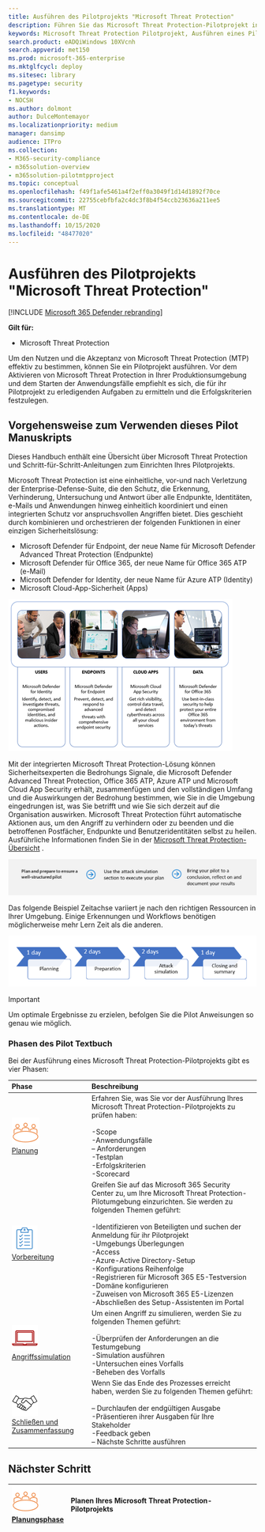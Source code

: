 ```yaml
---
title: Ausführen des Pilotprojekts "Microsoft Threat Protection"
description: Führen Sie das Microsoft Threat Protection-Pilotprojekt in Production aus, um die Vorteile und die Akzeptanz von Microsoft Threat Protection (MTP) effektiv zu ermitteln.
keywords: Microsoft Threat Protection Pilotprojekt, Ausführen eines Pilotprojekts für Microsoft Threat Protection, bewerten von Microsoft Threat Protection in der Produktion, Microsoft Threat Protection-Pilotprojekt, Cyber Security, Advanced persistent Threat, Enterprise Security, Devices, Device, Identity, users, Data, Applications, Incidents, Automated Investigation and Remediation, Advanced Hunting
search.product: eADQiWindows 10XVcnh
search.appverid: met150
ms.prod: microsoft-365-enterprise
ms.mktglfcycl: deploy
ms.sitesec: library
ms.pagetype: security
f1.keywords:
- NOCSH
ms.author: dolmont
author: DulceMontemayor
ms.localizationpriority: medium
manager: dansimp
audience: ITPro
ms.collection:
- M365-security-compliance
- m365solution-overview
- m365solution-pilotmtpproject
ms.topic: conceptual
ms.openlocfilehash: f49f1afe5461a4f2eff0a3049f1d14d1892f70ce
ms.sourcegitcommit: 22755cebfbfa2c4dc3f8b4f54ccb23636a211ee5
ms.translationtype: MT
ms.contentlocale: de-DE
ms.lasthandoff: 10/15/2020
ms.locfileid: "48477020"
---
```

# <a name="run-your-pilot-microsoft-threat-protection-project"></a>Ausführen des Pilotprojekts "Microsoft Threat Protection" 

[!INCLUDE [Microsoft 365 Defender rebranding](../includes/microsoft-defender.md)]


**Gilt für:**
- Microsoft Threat Protection

Um den Nutzen und die Akzeptanz von Microsoft Threat Protection (MTP) effektiv zu bestimmen, können Sie ein Pilotprojekt ausführen. Vor dem Aktivieren von Microsoft Threat Protection in Ihrer Produktionsumgebung und dem Starten der Anwendungsfälle empfiehlt es sich, die für ihr Pilotprojekt zu erledigenden Aufgaben zu ermitteln und die Erfolgskriterien festzulegen. 


## <a name="how-to-use-this-pilot-playbook"></a>Vorgehensweise zum Verwenden dieses Pilot Manuskripts

Dieses Handbuch enthält eine Übersicht über Microsoft Threat Protection und Schritt-für-Schritt-Anleitungen zum Einrichten Ihres Pilotprojekts. 

Microsoft Threat Protection ist eine einheitliche, vor-und nach Verletzung der Enterprise-Defense-Suite, die den Schutz, die Erkennung, Verhinderung, Untersuchung und Antwort über alle Endpunkte, Identitäten, e-Mails und Anwendungen hinweg einheitlich koordiniert und einen integrierten Schutz vor anspruchsvollen Angriffen bietet. Dies geschieht durch kombinieren und orchestrieren der folgenden Funktionen in einer einzigen Sicherheitslösung:
  - Microsoft Defender für Endpoint, der neue Name für Microsoft Defender Advanced Threat Protection (Endpunkte)
  - Microsoft Defender für Office 365, der neue Name für Office 365 ATP (e-Mail) 
  - Microsoft Defender for Identity, der neue Name für Azure ATP (Identity) 
  - Microsoft Cloud-App-Sicherheit (Apps)

![Image of_Microsoft Threat Protection-Lösung für Benutzer, Azure Advanced Threat Protection, für Endpoint Microsoft Defender Advanced Threat Protection, für Cloud-apps, Microsoft Cloud App Security und für Daten, Office 365 Advanced Threat Protection  ](../../media/mtp/m365pillars.png)

Mit der integrierten Microsoft Threat Protection-Lösung können Sicherheitsexperten die Bedrohungs Signale, die Microsoft Defender Advanced Threat Protection, Office 365 ATP, Azure ATP und Microsoft Cloud App Security erhält, zusammenfügen und den vollständigen Umfang und die Auswirkungen der Bedrohung bestimmen, wie Sie in die Umgebung eingedrungen ist, was Sie betrifft und wie Sie sich derzeit auf die Organisation auswirken. Microsoft Threat Protection führt automatische Aktionen aus, um den Angriff zu verhindern oder zu beenden und die betroffenen Postfächer, Endpunkte und Benutzeridentitäten selbst zu heilen. Ausführliche Informationen finden Sie in der [Microsoft Threat Protection-Übersicht](https://docs.microsoft.com/microsoft-365/security/mtp/microsoft-threat-protection) .

![Phasen bei der Ausführung eines Microsoft Threat Protection-Pilotprojekts](../../media/pilotphases.png)

Das folgende Beispiel Zeitachse variiert je nach den richtigen Ressourcen in Ihrer Umgebung. Einige Erkennungen und Workflows benötigen möglicherweise mehr Lern Zeit als die anderen.

![Beispiel Zeitachse bei der Ausführung eines Microsoft Threat Protection-Pilotprojekts](../../media/pilotimeline.png)

>[!IMPORTANT]
>Um optimale Ergebnisse zu erzielen, befolgen Sie die Pilot Anweisungen so genau wie möglich.


### <a name="pilot-playbook-phases"></a>Phasen des Pilot Textbuch 

Bei der Ausführung eines Microsoft Threat Protection-Pilotprojekts gibt es vier Phasen:

|Phase | Beschreibung | 
|:-------|:-----|
| ![Planung](../../media/mtp/plan.png)<br>[Planung](mtp-pilot-plan.md)| Erfahren Sie, was Sie vor der Ausführung Ihres Microsoft Threat Protection-Pilotprojekts zu prüfen haben: <br><br>-Scope <br> -Anwendungsfälle <br>– Anforderungen <br>-Testplan <br> -Erfolgskriterien <br> -Scorecard 
| ![Vorbereitung](../../media/mtp/prep.png) <br>[Vorbereitung](mtp-evaluation.md)|  Greifen Sie auf das Microsoft 365 Security Center zu, um Ihre Microsoft Threat Protection-Pilotumgebung einzurichten. Sie werden zu folgenden Themen geführt:<br><br>-Identifizieren von Beteiligten und suchen der Anmeldung für ihr Pilotprojekt <br> -Umgebungs Überlegungen <br>-Access <br>-Azure-Active Directory-Setup <br> -Konfigurations Reihenfolge <br> -Registrieren für Microsoft 365 E5-Testversion <br> -Domäne konfigurieren <br>-Zuweisen von Microsoft 365 E5-Lizenzen <br> -Abschließen des Setup-Assistenten im Portal|
| ![Angriffssimulation](../../media/mtp/run-sim.png) <br>[Angriffssimulation](mtp-pilot-simulate.md) | Um einen Angriff zu simulieren, werden Sie zu folgenden Themen geführt:<br><br>-Überprüfen der Anforderungen an die Testumgebung <br>-Simulation ausführen <br>-Untersuchen eines Vorfalls <br>-Beheben des Vorfalls 
| ![Schließen und Zusammenfassung](../../media/mtp/close.png) <br>[Schließen und Zusammenfassung](mtp-pilot-close.md) | Wenn Sie das Ende des Prozesses erreicht haben, werden Sie zu folgenden Themen geführt:<br><br>– Durchlaufen der endgültigen Ausgabe<br>-Präsentieren ihrer Ausgaben für Ihre Stakeholder <br>-Feedback geben <br>– Nächste Schritte ausführen 

## <a name="next-step"></a>Nächster Schritt
|![Planungsphase](../../media/mtp/plan.png) <br>[Planungsphase](mtp-pilot-plan.md) | Planen Ihres Microsoft Threat Protection-Pilotprojekts 
|:-------|:-----|
